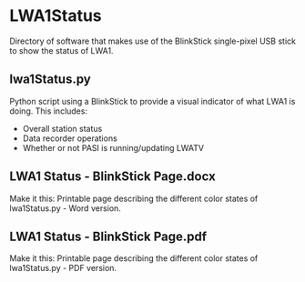 LWA1Status
==========
Directory of software that makes use of the BlinkStick single-pixel USB 
stick to show the status of LWA1.

lwa1Status.py
-------------
Python script using a BlinkStick to provide a visual indicator of what LWA1 
is doing.  This includes:
  * Overall station status
  * Data recorder operations
  * Whether or not PASI is running/updating LWATV

LWA1 Status - BlinkStick Page.docx
----------------------------------
Make it this: Printable page describing the different color states of 
lwa1Status.py - Word version.

LWA1 Status - BlinkStick Page.pdf
---------------------------------
Make it this: Printable page describing the different color states of 
lwa1Status.py - PDF version.


